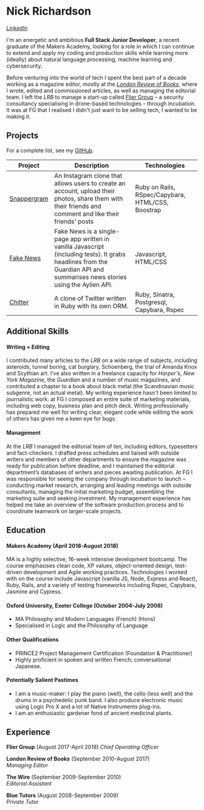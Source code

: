 # Nick Richardson

[LinkedIn](http://www.linkedin.com/in/nick-richardson-4473b6136/)

I'm an energetic and ambitious **Full Stack Junior Developer**, a recent graduate of the Makers Academy, looking for a role in which I can continue to extend and apply my coding and production skills while learning more (ideally) about natural language processing, machine learning and cybersecurity. 

Before venturing into the world of tech I spent the best part of a decade working as a magazine editor, mostly at the [*London Review of Books*](http://www.lrb.co.uk/), where I wrote, edited and commissioned articles, as well as managing the editorial team. I left the *LRB* to manage a start-up called [Flier Group](http://fliergroupsolutions.com/) – a security consultancy specialising in drone-based technologies – through incubation. It was at FG that I realised I didn't just want to be selling tech, I wanted to be making it. 

## Projects

For a complete list, see my [GitHub](https://github.com/n-ckr-ch-rds-n?tab=repositories).

| Project   | Description | Technologies |
|---        |---         |---           |
| [Snappergram](https://github.com/n-ckr-ch-rds-n/instagram-challenge/tree/master/snappergram) | An Instagram clone that allows users to create an account, upload their photos, share them with their friends and comment and like their friends' posts | Ruby on Rails, RSpec/Capybara, HTML/CSS, Boostrap |
|[Fake News](https://github.com/n-ckr-ch-rds-n/news-summary-challenge)| Fake News is a single-page app written in vanilla Javascript (including tests). It grabs headlines from the Guardian API and summarises news stories using the Aylien API. | Javascript, HTML/CSS|
| [Chitter](https://github.com/n-ckr-ch-rds-n/chitter-challenge) | A clone of Twitter written in Ruby with its own ORM. | Ruby, Sinatra, Postgresql, Capybara, Rspec |


## Additional Skills

#### Writing + Editing
I contributed many articles to the *LRB* on a wide range of subjects, including asteroids, tunnel boring, cat burglary, Schoenberg, the trial of Amanda Knox and Scythian art. I've also written in a freelance capacity for *Harper's*, *New York Magazine*, the *Guardian* and a number of music magazines, and contributed a chapter to a book about black metal (the Scandinavian music subgenre, not an actual metal). My writing experience hasn't been limited to journalistic work: at FG I composed an entire suite of marketing materials, including web copy, business plan and pitch deck. Writing professionally has prepared me well for writing clear, elegant code while editing the work of others has given me a keen eye for bugs. 

#### Management
At the *LRB* I managed the editorial team of ten, including editors, typesetters and fact-checkers. I drafted press schedules and liaised with outside writers and members of other departments to ensure the magazine was ready for publication before deadline, and I maintained the editorial department’s databases of writers and pieces awaiting publication. At FG I was responsible for seeing the company through incubation to launch – conducting market research, arranging and leading meetings with outside consultants, managing the initial marketing budget, assembling the marketing suite and seeking investment. My management experience has helped me take an overview of the software production process and to coordinate teamwork on larger-scale projects.

## Education

#### Makers Academy (April 2018-August 2018)
MA is a highly selective, 16-week intensive development bootcamp. The course emphasises clean code, XP values, object-oriented design, test-driven development and Agile working practices. Technologies I worked with on the course include Javascript (vanilla JS, Node, Express and React), Ruby, Rails, and a variety of testing frameworks including Rspec, Capybara, Jasmine and Cypress.

#### Oxford University, Exeter College (October 2004-July 2008)
- MA Philosophy and Modern Languages (French) (Hons)
- Specialised in Logic and the Philosophy of Language

#### Other Qualifications
- PRINCE2 Project Management Certification (Foundation & Practitioner)
- Highly proficient in spoken and written French; conversational Japanese.

#### Potentially Salient Pastimes
- I am a music-maker: I play the piano (well), the cello (less well) and the drums in a psychedelic punk band. I also produce electronic music using Logic Pro X and a lot of Native Instruments plug-ins.
- I am an enthusiastic gardener fond of ancient medicinal plants.

## Experience
**Flier Group** (August 2017-April 2018)
*Chief Operating Officer*

**London Review of Books** (September 2010-August 2017)    
*Managing Editor*  

**The Wire** (September 2009-September 2010)   
*Editorial Assistant* 

**Blue Tutors** (August 2008-September 2009)   
*Private Tutor*
